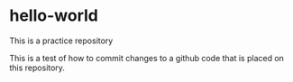 # hello-world
This is a practice repository

This is a test of how to commit changes to a github code that is placed on this repository.
